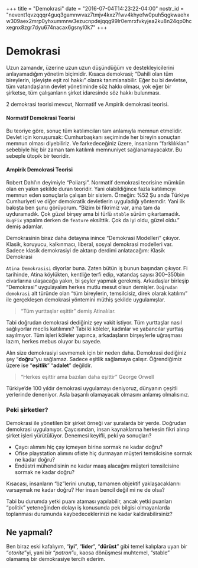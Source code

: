 +++
title = "Demokrasi"
date = "2016-07-04T14:23:22-04:00"
nostr_id = "nevent1qvzqqqr4guq3gamnwvaz7tmjv4kxz7fwv4khyefw0puh5qgkwaehxw309aex2mrp0yhxummnw3ezucnpdejqqg99lr0emrxfvkyjea2ku8n24qp0hcxegnx8zgr7dyu674nacax6gsnyl0k7"
+++

# Demokrasi
Uzun zamandır, üzerine uzun uzun düşündüğüm ve destekleyicilerini anlayamadığım yönetim biçimidir.
Kısaca demokrasi; “Dahili olan tüm bireylerin, işleyişte eşit rol hakkı” olarak tanımlanabilir. Eğer bu bi devletse, tüm vatandaşların devlet yönetiminde söz hakkı olması, yok eğer bir şirketse, tüm çalışanların şirket idaresinde söz hakkı bulunması.

2 demokrasi teorisi mevcut, Normatif ve Ampirik demokrasi teorisi.

#### Normatif Demokrasi Teorisi
Bu teoriye göre, sonuç tüm katılımcıları tam anlamıyla memnun etmelidir. Devlet için konuşursak: Cumhurbaşkanı seçiminde her bireyin sonuçtan memnun olması diyebiliriz.
Ve farkedeceğiniz üzere, insanların “farklılıkları” sebebiyle hiç bir zaman tam katılımlı memnuniyet sağlanamayacaktır. Bu sebeple ütopik bir teoridir.

#### Ampirik Demokrasi Teorisi

Robert Dahl’ın deyimiyle “Poliarşi”. Normatif demokrasi teorisine mümkün olan en yakın şekilde duran teoridir. Yani olabildiğince fazla katılımcıyı memnun eden sonuçlarla çalışan bir sistem. Örneğin: %52
Şu anda Türkiye Cumhuriyeti ve diğer demokratik devletlerin uyguladığı yöntemdir.
Yani ilk bakışta ben şunu görüyorum. “Bizim bi fikrimiz var, ama tam da uyduramadık. Çok güzel birşey ama bi türlü `stable` sürüm çıkartamadık. `BugFix` yapalım derken de `feature` eksilttik. Çok da iyi oldu, güzel oldu.” demiş adamlar.

Demokrasinin biraz daha detayına inince “Demokrasi Modelleri” çıkıyor. Klasik, koruyucu, kalkınmacı, liberal, sosyal demokrasi modelleri var. Sadece klasik demokrasiyi de aktarıp derdimi anlatacağım:
Klasik Demokrasi

`Atina Demokrasisi` diyorlar buna. Zaten bütün iş bunun başından çıkıyor. Fi tarihinde, Atina köylükten, kentliğe terfi edip, vatandaş sayısı 300–350bin civarlarına ulaşacağa yakın, bi şeyler yapmak gerekmiş. Arkadaşlar birleşip “Demokrasi” uygulayalım herkes mutlu mesut olsun demişler. `Doğrudan demokrasi` alt türünde olan “tüm bireylerin, temsilcisiz, direk olarak katılımı” ile gerçekleşen demokrasi yöntemini müthiş şekilde uygulamışlar.

> “Tüm yurttaşlar eşittir” demiş Atinalılar.

Tabi doğrudan demokrasi dediğiniz şey vakit istiyor. Tüm yurttaşlar nasıl sağlıyorlar meclis katılımını?
Tabi ki köleler, kadınlar ve yabancılar yurttaş sayılmıyor. Tüm işleri köleler yapınca, arkadaşların birşeylerle uğraşması lazım, herkes mebus oluyor bu sayede.

Alın size demokrasiyi sevmemek için bir neden daha. Demokrasi dediğiniz şey “**doğru**”yu sağlamaz. Sadece eşitlik sağlamaya çalışır. Öğrendiğimiz üzere ise “**eşitlik**” “**adalet**” değildir.

>“Herkes eşittir ama bazıları daha eşittir”
George Orwell

Türkiye’de 100 yıldır demokrasi uygulamayı deniyoruz, dünyanın çeşitli yerlerinde deneniyor. Asla başarılı olamayacak olmasını anlamış olmalısınız.

### Peki şirketler?

Demokrasi ile yönetilen bir şirket örneği var şuralarda bir yerde. Doğrudan demokrasi uygulanıyor. Çaycısından, insan kaynaklarına herkesin fikri alınıp şirket işleri yürütülüyor. Denemesi keyifli, peki ya sonuçları?

- Çaycı alımını hiç çay içmeyen birine sormak ne kadar doğru?
- Ofise playstation alımını ofiste hiç durmayan müşteri temsilcisine sormak ne kadar doğru?
- Endüstri mühendisinin ne kadar maaş alacağını müşteri temsilcisine sormak ne kadar doğru?

Kısacası, insanların “öz”lerini unutup, tamamen objektif yaklaşacaklarını varsaymak ne kadar doğru? Her insan bencil değil mi ne de olsa?

Tabi bu durumda yetki puanı ataması yapılabilir, ancak yetki puanları “politik” yeteneğinden dolayı iş konusunda pek bilgisi olmayanlarda toplanması durumunda kaybedeceklerinizi ne kadar kaldırabilirsiniz?

## Ne yapmalı?
Ben biraz eski kafalıyım, “**iyi**”, “**lider**”, “**dürüst**” gibi temel kalıplara uyan bir “*otorite*”yi, yani bir “*patron*”u, kaosa dönüşmesi muhtemel, “stable” olamamış bir demokrasiye tercih ederim.

